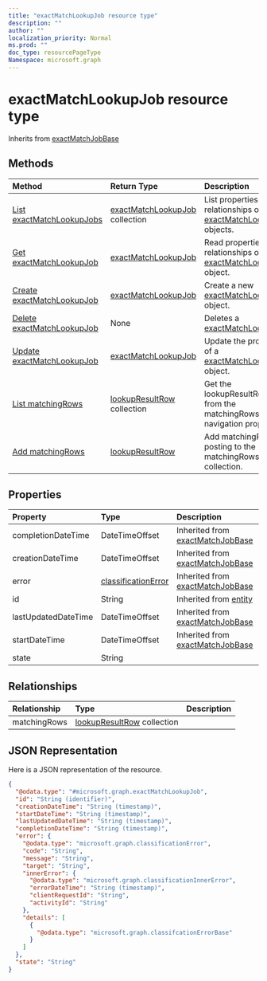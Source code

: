 ```yaml
---
title: "exactMatchLookupJob resource type"
description: ""
author: ""
localization_priority: Normal
ms.prod: ""
doc_type: resourcePageType
Namespace: microsoft.graph
---
```



# exactMatchLookupJob resource type




Inherits from [exactMatchJobBase](../resources/exactMatchJobBase.md)

## Methods
|Method|Return Type|Description|
|:---|:---|:---|
|[List exactMatchLookupJobs](../api/exactmatchlookupjob-list.md)|[exactMatchLookupJob](../resources/exactMatchLookupJob.md) collection|List properties and relationships of the [exactMatchLookupJob](../resources/exactmatchlookupjob.md) objects.|
|[Get exactMatchLookupJob](../api/exactmatchlookupjob-get.md)|[exactMatchLookupJob](../resources/exactMatchLookupJob.md)|Read properties and relationships of the [exactMatchLookupJob](../resources/exactmatchlookupjob.md) object.|
|[Create exactMatchLookupJob](../api/exactmatchlookupjob-create.md)|[exactMatchLookupJob](../resources/exactMatchLookupJob.md)|Create a new [exactMatchLookupJob](../resources/exactmatchlookupjob.md) object.|
|[Delete exactMatchLookupJob](../api/exactmatchlookupjob-delete.md)|None|Deletes a [exactMatchLookupJob](../resources/exactmatchlookupjob.md).|
|[Update exactMatchLookupJob](../api/exactmatchlookupjob-update.md)|[exactMatchLookupJob](../resources/exactMatchLookupJob.md)|Update the properties of a [exactMatchLookupJob](../resources/exactmatchlookupjob.md) object.|
|[List matchingRows](../api/exactmatchlookupjob-list-matchingrows.md)|[lookupResultRow](../resources/lookupResultRow.md) collection|Get the lookupResultRows from the matchingRows navigation property.|
|[Add matchingRows](../api/exactmatchlookupjob-post-matchingrows.md)|[lookupResultRow](../resources/lookupResultRow.md)|Add matchingRows by posting to the matchingRows collection.|

## Properties
|Property|Type|Description|
|:---|:---|:---|
|completionDateTime|DateTimeOffset| Inherited from [exactMatchJobBase](../resources/exactMatchJobBase.md)|
|creationDateTime|DateTimeOffset| Inherited from [exactMatchJobBase](../resources/exactMatchJobBase.md)|
|error|[classificationError](../resources/classificationError.md)| Inherited from [exactMatchJobBase](../resources/exactMatchJobBase.md)|
|id|String| Inherited from [entity](../resources/entity.md)|
|lastUpdatedDateTime|DateTimeOffset| Inherited from [exactMatchJobBase](../resources/exactMatchJobBase.md)|
|startDateTime|DateTimeOffset| Inherited from [exactMatchJobBase](../resources/exactMatchJobBase.md)|
|state|String||

## Relationships
|Relationship|Type|Description|
|:---|:---|:---|
|matchingRows|[lookupResultRow](../resources/lookupResultRow.md) collection||

## JSON Representation
Here is a JSON representation of the resource.
<!-- {
  "blockType": "resource",
  "keyProperty": "id",
  "@odata.type": "microsoft.graph.exactMatchLookupJob",
  "baseType": "microsoft.graph.exactMatchJobBase",
  "openType": false
}
-->
``` json
{
  "@odata.type": "#microsoft.graph.exactMatchLookupJob",
  "id": "String (identifier)",
  "creationDateTime": "String (timestamp)",
  "startDateTime": "String (timestamp)",
  "lastUpdatedDateTime": "String (timestamp)",
  "completionDateTime": "String (timestamp)",
  "error": {
    "@odata.type": "microsoft.graph.classificationError",
    "code": "String",
    "message": "String",
    "target": "String",
    "innerError": {
      "@odata.type": "microsoft.graph.classificationInnerError",
      "errorDateTime": "String (timestamp)",
      "clientRequestId": "String",
      "activityId": "String"
    },
    "details": [
      {
        "@odata.type": "microsoft.graph.classifcationErrorBase"
      }
    ]
  },
  "state": "String"
}
```

